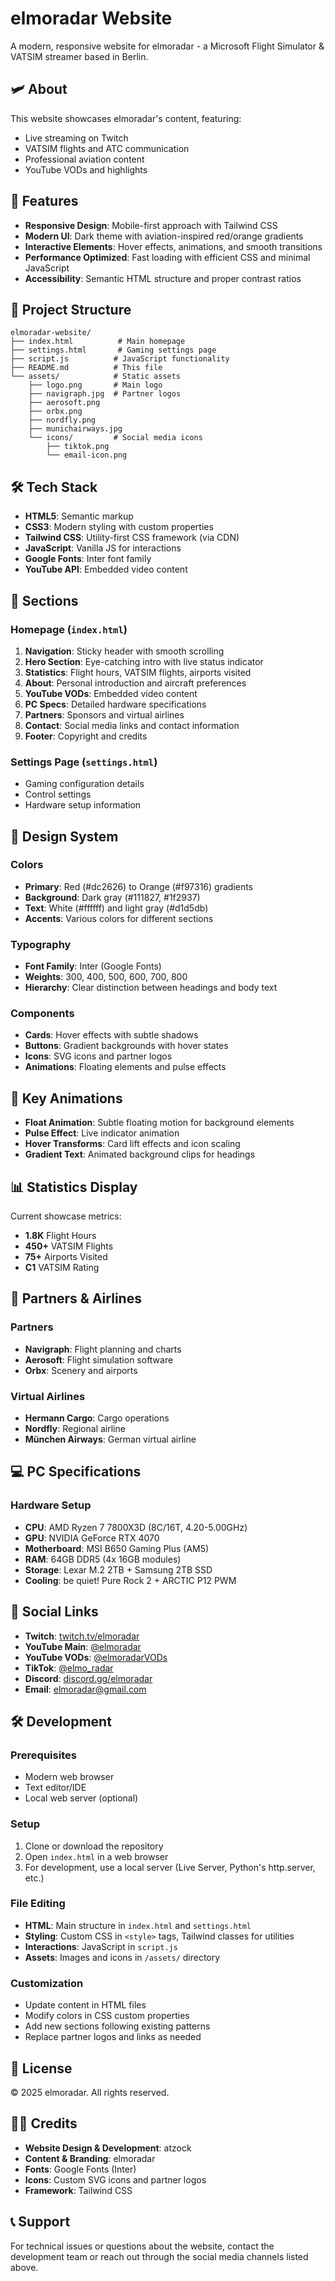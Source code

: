 # elmoradar Website

A modern, responsive website for elmoradar - a Microsoft Flight Simulator & VATSIM streamer based in Berlin.

## 🛩️ About

This website showcases elmoradar's content, featuring:
- Live streaming on Twitch
- VATSIM flights and ATC communication
- Professional aviation content
- YouTube VODs and highlights

## 🚀 Features

- **Responsive Design**: Mobile-first approach with Tailwind CSS
- **Modern UI**: Dark theme with aviation-inspired red/orange gradients
- **Interactive Elements**: Hover effects, animations, and smooth transitions
- **Performance Optimized**: Fast loading with efficient CSS and minimal JavaScript
- **Accessibility**: Semantic HTML structure and proper contrast ratios

## 📁 Project Structure

```
elmoradar-website/
├── index.html          # Main homepage
├── settings.html       # Gaming settings page
├── script.js          # JavaScript functionality
├── README.md          # This file
└── assets/            # Static assets
    ├── logo.png       # Main logo
    ├── navigraph.jpg  # Partner logos
    ├── aerosoft.png
    ├── orbx.png
    ├── nordfly.png
    ├── munichairways.jpg
    └── icons/         # Social media icons
        ├── tiktok.png
        └── email-icon.png
```

## 🛠️ Tech Stack

- **HTML5**: Semantic markup
- **CSS3**: Modern styling with custom properties
- **Tailwind CSS**: Utility-first CSS framework (via CDN)
- **JavaScript**: Vanilla JS for interactions
- **Google Fonts**: Inter font family
- **YouTube API**: Embedded video content

## 📱 Sections

### Homepage (`index.html`)
1. **Navigation**: Sticky header with smooth scrolling
2. **Hero Section**: Eye-catching intro with live status indicator
3. **Statistics**: Flight hours, VATSIM flights, airports visited
4. **About**: Personal introduction and aircraft preferences
5. **YouTube VODs**: Embedded video content
6. **PC Specs**: Detailed hardware specifications
7. **Partners**: Sponsors and virtual airlines
8. **Contact**: Social media links and contact information
9. **Footer**: Copyright and credits

### Settings Page (`settings.html`)
- Gaming configuration details
- Control settings
- Hardware setup information

## 🎨 Design System

### Colors
- **Primary**: Red (#dc2626) to Orange (#f97316) gradients
- **Background**: Dark gray (#111827, #1f2937)
- **Text**: White (#ffffff) and light gray (#d1d5db)
- **Accents**: Various colors for different sections

### Typography
- **Font Family**: Inter (Google Fonts)
- **Weights**: 300, 400, 500, 600, 700, 800
- **Hierarchy**: Clear distinction between headings and body text

### Components
- **Cards**: Hover effects with subtle shadows
- **Buttons**: Gradient backgrounds with hover states
- **Icons**: SVG icons and partner logos
- **Animations**: Floating elements and pulse effects

## 🚁 Key Animations

- **Float Animation**: Subtle floating motion for background elements
- **Pulse Effect**: Live indicator animation
- **Hover Transforms**: Card lift effects and icon scaling
- **Gradient Text**: Animated background clips for headings

## 📊 Statistics Display

Current showcase metrics:
- **1.8K** Flight Hours
- **450+** VATSIM Flights
- **75+** Airports Visited
- **C1** VATSIM Rating

## 🤝 Partners & Airlines

### Partners
- **Navigraph**: Flight planning and charts
- **Aerosoft**: Flight simulation software
- **Orbx**: Scenery and airports

### Virtual Airlines
- **Hermann Cargo**: Cargo operations
- **Nordfly**: Regional airline
- **München Airways**: German virtual airline

## 💻 PC Specifications

### Hardware Setup
- **CPU**: AMD Ryzen 7 7800X3D (8C/16T, 4.20-5.00GHz)
- **GPU**: NVIDIA GeForce RTX 4070
- **Motherboard**: MSI B650 Gaming Plus (AM5)
- **RAM**: 64GB DDR5 (4x 16GB modules)
- **Storage**: Lexar M.2 2TB + Samsung 2TB SSD
- **Cooling**: be quiet! Pure Rock 2 + ARCTIC P12 PWM

## 🔗 Social Links

- **Twitch**: [twitch.tv/elmoradar](https://twitch.tv/elmoradar)
- **YouTube Main**: [@elmoradar](https://www.youtube.com/@elmoradar)
- **YouTube VODs**: [@elmoradarVODs](https://www.youtube.com/@elmoradarVODs)
- **TikTok**: [@elmo_radar](https://tiktok.com/@elmo_radar)
- **Discord**: [discord.gg/elmoradar](https://discord.gg/elmoradar)
- **Email**: elmoradar@gmail.com

## 🛠️ Development

### Prerequisites
- Modern web browser
- Text editor/IDE
- Local web server (optional)

### Setup
1. Clone or download the repository
2. Open `index.html` in a web browser
3. For development, use a local server (Live Server, Python's http.server, etc.)

### File Editing
- **HTML**: Main structure in `index.html` and `settings.html`
- **Styling**: Custom CSS in `<style>` tags, Tailwind classes for utilities
- **Interactions**: JavaScript in `script.js`
- **Assets**: Images and icons in `/assets/` directory

### Customization
- Update content in HTML files
- Modify colors in CSS custom properties
- Add new sections following existing patterns
- Replace partner logos and links as needed

## 📄 License

© 2025 elmoradar. All rights reserved.

## 👨‍💻 Credits

- **Website Design & Development**: atzock
- **Content & Branding**: elmoradar
- **Fonts**: Google Fonts (Inter)
- **Icons**: Custom SVG icons and partner logos
- **Framework**: Tailwind CSS

## 📞 Support

For technical issues or questions about the website, contact the development team or reach out through the social media channels listed above.